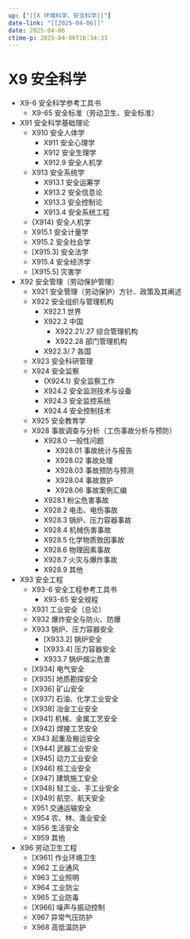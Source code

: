 ```yaml
---
up: ["[[X 环境科学、安全科学]]"]
date-link: "[[2025-04-06]]"
date: 2025-04-06
ctime-p: 2025-04-06T16:34:33
---
```


# X9 安全科学

- X9-6 安全科学参考工具书
	- X9-65 安全标准（劳动卫生、安全标准）
- X91 安全科学基础理论
	- X910 安全人体学
		- X911 安全心理学
		- X912 安全生理学
		- X912.9 安全人机学
	- X913 安全系统学
		- X913.1 安全运筹学
		- X913.2 安全信息论
		- X913.3 安全控制论
		- X913.4 安全系统工程
	- {X914} 安全人机学
	- X915.1 安全计量学
	- X915.2 安全社会学
	- [X915.3] 安全法学
	- X915.4 安全经济学
	- [X915.5] 灾害学
- X92 安全管理（劳动保护管理）
	- X921 安全管理（劳动保护）方针、政策及其阐述
	- X922 安全组织与管理机构
		- X922.1 世界
		- X922.2 中国
			- X922.21/.27 综合管理机构
			- X922.28 部门管理机构
		- X922.3/.7 各国
	- X923 安全科研管理
	- X924 安全监察
		- {X924.1} 安全监察工作
		- X924.2 安全监测技术与设备
		- X924.3 安全监控系统
		- X924.4 安全控制技术
	- X925 安全教育学
	- X928 事故调查与分析（工伤事故分析与预防）
		- X928.0 一般性问题
			- X928.01 事故统计与报告
			- X928.02 事故处理
			- X928.03 事故预防与预测
			- X928.04 事故救护
			- X928.06 事故案例汇编
		- X928.1 粉尘危害事故
		- X928.2 电击、电伤事故
		- X928.3 锅炉、压力容器事故
		- X928.4 机械伤害事故
		- X928.5 化学物质致因事故
		- X928.6 物理因素事故
		- X928.7 火灾与爆炸事故
		- X928.9 其他
- X93 安全工程
	- X93-6 安全工程参考工具书
		- X93-65 安全规程
	- X931 工业安全（总论）
	- X932 爆炸安全与防火、防爆
	- X933 锅炉、压力容器安全
		- [X933.2] 锅炉安全
		- [X933.4] 压力容器安全
		- X933.7 锅炉烟尘危害
	- [X934] 电气安全
	- [X935] 地质勘探安全
	- [X936] 矿山安全
	- [X937] 石油、化学工业安全
	- [X938] 冶金工业安全
	- [X941] 机械、金属工艺安全
	- [X942] 焊接工艺安全
	- X943 起重及搬运安全
	- [X944] 武器工业安全
	- [X945] 动力工业安全
	- [X946] 核工业安全
	- [X947] 建筑施工安全
	- [X948] 轻工业、手工业安全
	- [X949] 航空、航天安全
	- X951 交通运输安全
	- X954 农、林、渔业安全
	- X956 生活安全
	- X959 其他
- X96 劳动卫生工程
	- [X961] 作业环境卫生
	- X962 工业通风
	- X963 工业照明
	- X964 工业防尘
	- X965 工业防毒
	- [X966] 噪声与振动控制
	- X967 异常气压防护
	- X968 高低温防护
